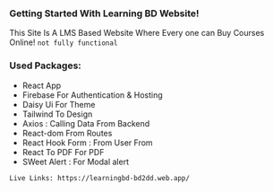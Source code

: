 ### Getting Started With Learning BD Website! 

This Site Is A LMS Based Website Where Every one can Buy Courses Online! 
`not fully functional`

### Used Packages:

* React App 
* Firebase For Authentication & Hosting
* Daisy Ui For Theme 
* Tailwind To Design 
* Axios : Calling Data From Backend 
* React-dom From Routes
* React Hook Form : From User From 
* React To PDF For PDF 
* SWeet Alert : For Modal alert 

`Live Links: https://learningbd-bd2dd.web.app/`
